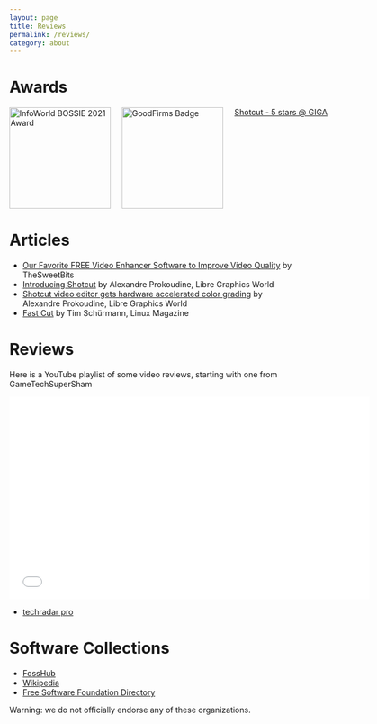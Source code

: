 ```yaml
---
layout: page
title: Reviews
permalink: /reviews/
category: about
---
```

Awards
======

<div style="display:grid;grid-template-columns: 200px 200px 200px;align-items: start">
<div><a target="_blank" href="https://www.infoworld.com/article/3637038/the-best-open-source-software-of-2021.html#slide9"><img style="width:180px" src="//images.idgesg.net/images/article/2021/10/bos-2021-intro-100907343-large.jpg?auto=webp&quality=85,70" alt="InfoWorld BOSSIE 2021 Award"></a></div>
<div><a target="_blank" href="https://www.goodfirms.co/software/shotcut"><img style="width:180px" src="//goodfirms.s3.amazonaws.com/badges/blue-button/app-development-software.svg" alt="GoodFirms Badge"></a></div>
<div><a target="_blank" href="https://www.giga.de/downloads/shotcut/#utm_source=PS&utm_medium=BL&utm_campaign=Badge">Shotcut - 5 stars @ GIGA</a></div>
</div>

Articles
========

-   [Our Favorite FREE Video Enhancer Software to Improve Video
Quality](https://thesweetbits.com/best-free-video-enhancer-software/) by TheSweetBits
-   [Introducing Shotcut](https://librearts.org/2012/08/introducing-shotcut-a-new-free-video-editor/)
    by Alexandre Prokoudine, Libre Graphics World
-   [Shotcut video editor gets hardware accelerated color
    grading](https://librearts.org/2013/03/shotcut-gets-hardware-accelerated-color-grading/)
    by Alexandre Prokoudine, Libre Graphics World
-   [Fast Cut](http://www.linux-magazine.com/Issues/2014/159/Shotcut-Video-Editor)
    by Tim Schürmann, Linux Magazine

Reviews
=======

Here is a YouTube playlist of some video reviews, starting with one from
GameTechSuperSham

<iframe width="640" height="360" src="//www.youtube.com/embed/zbeuUvkn_Gcwww.youtube-nocookie.com/embed/-ZiAgwIzBGc?list=PLy7k-GJ461uvIDBD0qpEy4E5ixfSfryJW" frameborder="0" allowfullscreen="1">
</iframe>

- [techradar pro](https://www.techradar.com/reviews/shotcut)

Software Collections
====================

-   [FossHub](https://www.fosshub.com/Shotcut.html)
-   [Wikipedia](https://en.wikipedia.org/wiki/Shotcut)
-   [Free Software Foundation Directory](http://directory.fsf.org/wiki/Shotcut)

Warning: we do not officially endorse any of these organizations.

<!-- Shotcut leaderboard -->
<ins class="adsbygoogle"
     style="display:inline-block;width:728px;height:90px"
     data-ad-client="ca-pub-1305424236533187"
     data-ad-slot="1157645159"></ins>
<script>
(adsbygoogle = window.adsbygoogle || []).push({});
</script>
